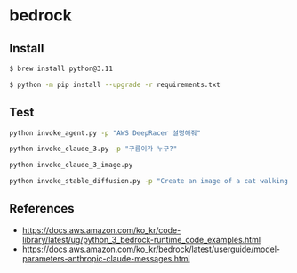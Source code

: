 # bedrock

## Install

```bash
$ brew install python@3.11

$ python -m pip install --upgrade -r requirements.txt
```

## Test

```bash
python invoke_agent.py -p "AWS DeepRacer 설명해줘"

python invoke_claude_3.py -p "구름이가 누구?"

python invoke_claude_3_image.py

python invoke_stable_diffusion.py -p "Create an image of a cat walking on a fully frozen river surface on a cold winter day."
```

## References

* <https://docs.aws.amazon.com/ko_kr/code-library/latest/ug/python_3_bedrock-runtime_code_examples.html>
* <https://docs.aws.amazon.com/ko_kr/bedrock/latest/userguide/model-parameters-anthropic-claude-messages.html>

